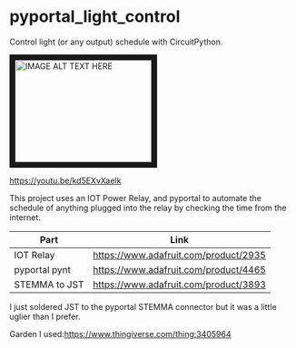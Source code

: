 # pyportal_light_control
Control light (or any output) schedule with CircuitPython. 


<a href="https://www.youtube.com/watch?v=kd5EXvXaeIk&feature=youtu.be
" target="_blank"><img src="http://img.youtube.com/vi/kd5EXvXaeIk/0.jpg" 
alt="IMAGE ALT TEXT HERE" width="240" height="180" border="10" /></a>


https://youtu.be/kd5EXvXaeIk

This project uses an IOT Power Relay, and pyportal to automate the schedule of anything plugged into the relay by checking the time from the internet. 

| Part        | Link           | 
| ------------- |:-------------:| 
| IOT Relay | https://www.adafruit.com/product/2935 | 
| pyportal pynt  | https://www.adafruit.com/product/4465 |
| STEMMA to JST  | https://www.adafruit.com/product/3893  |

I just soldered JST to the pyportal STEMMA connector but it was a little uglier than I prefer. 

Garden I used:https://www.thingiverse.com/thing:3405964

